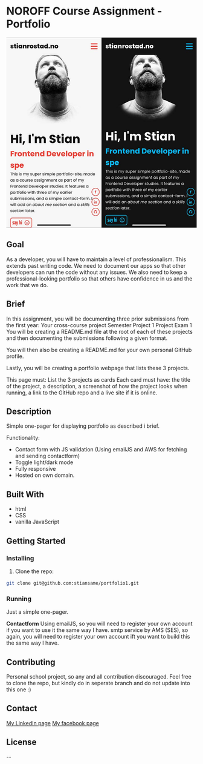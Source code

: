 # NOROFF Course Assignment - Portfolio 

![image](https://github.com/stiansame/portfolio1/blob/main/assets/images/portfolio.jpg?raw=true)

## Goal
As a developer, you will have to maintain a level of professionalism. This extends past writing code. We need to document our apps so that other developers can run the code without any issues. We also need to keep a professional-looking portfolio so that others have confidence in us and the work that we do.

## Brief
In this assignment, you will be documenting three prior submissions from the first year:
Your cross-course project
Semester Project 1
Project Exam 1
You will be creating a README.md file at the root of each of these projects and then documenting the submissions following a given format.

You will then also be creating a README.md for your own personal GitHub profile.

Lastly, you will be creating a portfolio webpage that lists these 3 projects.

This page must:
List the 3 projects as cards
Each card must have:
the title of the project,
a description,
a screenshot of how the project looks when running,
a link to the GitHub repo and a live site if it is online.

## Description

Simple one-pager for displaying portfolio as described i brief.

Functionality:

 - Contact form with JS validation (Using emailJS and AWS for fetching and sending contactform)
 - Toggle light/dark mode
 - Fully responsive
 - Hosted on own domain.


## Built With

-   html
-   CSS
-   vanilla JavaScript

## Getting Started

### Installing


1. Clone the repo:

```bash
git clone git@github.com:stiansame/portfolio1.git
```


### Running

Just a simple one-pager.

<b>Contactform</b>
Using emailJS, so you will need to register your own account if you want to use it the same way I have.
smtp service by AMS (SES), so again, you will need to register your own account ift you want to build this the same way I have.

## Contributing

Personal school project, so any and all contribution discouraged. Feel free to clone the repo, but kindly do in seperate branch and do not update into this one :)

## Contact

[My LinkedIn page](www.linkedin.com)
[My facebook page](https://www.facebook.com/stian.a.rostad)

## License

--

